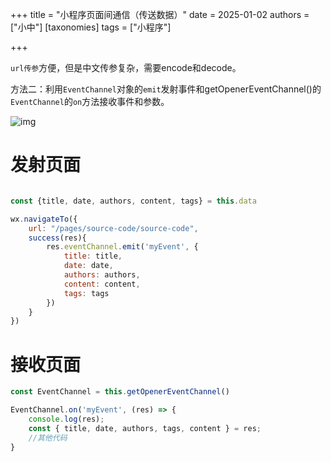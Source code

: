 +++
title = "小程序页面间通信（传送数据）"
date = 2025-01-02
authors = ["小中"]
[taxonomies]
tags = ["小程序"]

+++

`url传参`方便，但是中文传参复杂，需要encode和decode。

方法二：利用`EventChannel`对象的`emit`发射事件和getOpenerEventChannel()的`EventChannel`的`on`方法接收事件和参数。

![img](https://linxz-aliyun.oss-cn-shenzhen.aliyuncs.com/images/202501021738248.png)


# 发射页面

```js

const {title, date, authors, content, tags} = this.data

wx.navigateTo({
	url: "/pages/source-code/source-code",
	success(res){
		res.eventChannel.emit('myEvent', {
			title: title,
			date: date,
			authors: authors,
			content: content,
			tags: tags
		})
	}
})
```

# 接收页面

```js
const EventChannel = this.getOpenerEventChannel()

EventChannel.on('myEvent', (res) => {
	console.log(res);
	const { title, date, authors, tags, content } = res;
	//其他代码
}
```
